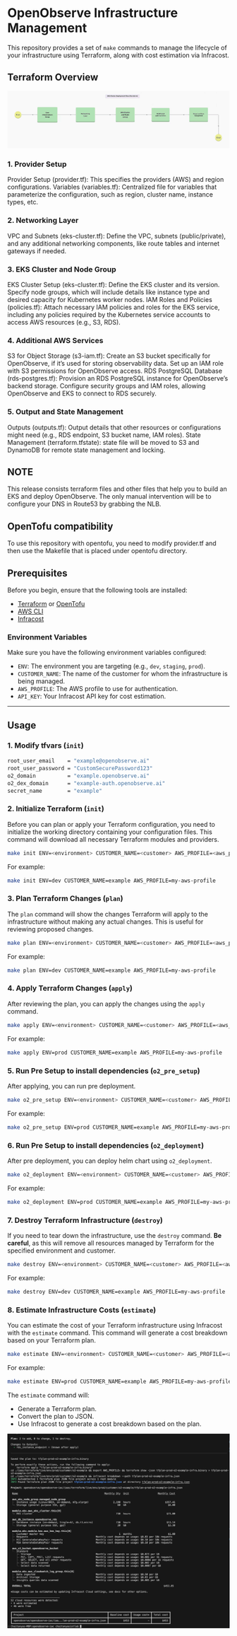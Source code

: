 
# OpenObserve Infrastructure Management

This repository provides a set of `make` commands to manage the lifecycle of your infrastructure using Terraform, along with cost estimation via Infracost.

## Terraform Overview

![AWS IaC FinOps](./assets/terraform-flow.gif)

### 1. Provider Setup
Provider Setup (provider.tf): This specifies the providers (AWS) and region configurations.
Variables (variables.tf): Centralized file for variables that parameterize the configuration, such as region, cluster name, instance types, etc.

### 2. Networking Layer
VPC and Subnets (eks-cluster.tf): Define the VPC, subnets (public/private), and any additional networking components, like route tables and internet gateways if needed.

### 3. EKS Cluster and Node Group
EKS Cluster Setup (eks-cluster.tf): Define the EKS cluster and its version. Specify node groups, which will include details like instance type and desired capacity for Kubernetes worker nodes.
IAM Roles and Policies (policies.tf): Attach necessary IAM policies and roles for the EKS service, including any policies required by the Kubernetes service accounts to access AWS resources (e.g., S3, RDS).

### 4. Additional AWS Services
S3 for Object Storage (s3-iam.tf): Create an S3 bucket specifically for OpenObserve, if it’s used for storing observability data. Set up an IAM role with S3 permissions for OpenObserve access.
RDS PostgreSQL Database (rds-postgres.tf): Provision an RDS PostgreSQL instance for OpenObserve’s backend storage. Configure security groups and IAM roles, allowing OpenObserve and EKS to connect to RDS securely.

### 5. Output and State Management
Outputs (outputs.tf): Output details that other resources or configurations might need (e.g., RDS endpoint, S3 bucket name, IAM roles).
State Management (terraform.tfstate): state file will be moved to S3 and DynamoDB for remote state management and locking.

## NOTE

This release consists terraform files and other files that help you to build an EKS and deploy OpenObserve. The only manual intervention will be to configure your DNS in Route53 by grabbing the NLB.

## OpenTofu compatibility

To use this repository with opentofu, you need to modify provider.tf and then use the Makefile that is placed under opentofu directory. 

## Prerequisites

Before you begin, ensure that the following tools are installed:

- [Terraform](https://www.terraform.io/downloads.html) or [OpenTofu](https://opentofu.org/docs/intro/install/)
- [AWS CLI](https://docs.aws.amazon.com/cli/latest/userguide/install-cliv2.html)
- [Infracost](https://www.infracost.io/docs/)

### Environment Variables

Make sure you have the following environment variables configured:

- `ENV`: The environment you are targeting (e.g., `dev`, `staging`, `prod`).
- `CUSTOMER_NAME`: The name of the customer for whom the infrastructure is being managed.
- `AWS_PROFILE`: The AWS profile to use for authentication.
- `API_KEY`: Your Infracost API key for cost estimation.

---

## Usage

### 1. Modify tfvars (`init`)

```bash
root_user_email    = "example@openobserve.ai"
root_user_password = "CustomSecurePassword123"
o2_domain          = "example.openobserve.ai"
o2_dex_domain      = "example-auth.openobserve.ai"
secret_name        = "example"
```

### 2. Initialize Terraform (`init`)

Before you can plan or apply your Terraform configuration, you need to initialize the working directory containing your configuration files. This command will download all necessary Terraform modules and providers.

```bash
make init ENV=<environment> CUSTOMER_NAME=<customer> AWS_PROFILE=<aws_profile>
```

For example:

```bash
make init ENV=dev CUSTOMER_NAME=example AWS_PROFILE=my-aws-profile
```

### 3. Plan Terraform Changes (`plan`)

The `plan` command will show the changes Terraform will apply to the infrastructure without making any actual changes. This is useful for reviewing proposed changes.

```bash
make plan ENV=<environment> CUSTOMER_NAME=<customer> AWS_PROFILE=<aws_profile>
```

For example:

```bash
make plan ENV=dev CUSTOMER_NAME=example AWS_PROFILE=my-aws-profile
```

### 4. Apply Terraform Changes (`apply`)

After reviewing the plan, you can apply the changes using the `apply` command.

```bash
make apply ENV=<environment> CUSTOMER_NAME=<customer> AWS_PROFILE=<aws_profile>
```

For example:

```bash
make apply ENV=prod CUSTOMER_NAME=example AWS_PROFILE=my-aws-profile
```

### 5. Run Pre Setup to install dependencies (`o2_pre_setup`)

After applying, you can run pre deployment.

```bash
make o2_pre_setup ENV=<environment> CUSTOMER_NAME=<customer> AWS_PROFILE=<aws_profile>
```

For example:

```bash
make o2_pre_setup ENV=prod CUSTOMER_NAME=example AWS_PROFILE=my-aws-profile
```

### 6. Run Pre Setup to install dependencies (`o2_deployment`)

After pre deployment, you can deploy helm chart using `o2_deployment`.

```bash
make o2_deployment ENV=<environment> CUSTOMER_NAME=<customer> AWS_PROFILE=<aws_profile>
```

For example:

```bash
make o2_deployment ENV=prod CUSTOMER_NAME=example AWS_PROFILE=my-aws-profile
```

### 7. Destroy Terraform Infrastructure (`destroy`) 

If you need to tear down the infrastructure, use the `destroy` command. **Be careful**, as this will remove all resources managed by Terraform for the specified environment and customer.

```bash
make destroy ENV=<environment> CUSTOMER_NAME=<customer> AWS_PROFILE=<aws_profile>
```

For example:

```bash
make destroy ENV=dev CUSTOMER_NAME=example AWS_PROFILE=my-aws-profile
```

### 8. Estimate Infrastructure Costs (`estimate`)

You can estimate the cost of your Terraform infrastructure using Infracost with the `estimate` command. This command will generate a cost breakdown based on your Terraform plan.

```bash
make estimate ENV=<environment> CUSTOMER_NAME=<customer> AWS_PROFILE=<aws_profile> API_KEY=<infracost_api_key>
```

For example:

```bash
make estimate ENV=prod CUSTOMER_NAME=example AWS_PROFILE=my-aws-profile API_KEY=your-infracost-api-key
```

The `estimate` command will:
- Generate a Terraform plan.
- Convert the plan to JSON.
- Use Infracost to generate a cost breakdown based on the plan.

![AWS IaC FinOps](./assets/infracost.png)